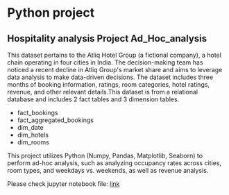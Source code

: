 # Python project
## Hospitality analysis Project Ad_Hoc_analysis

This dataset pertains to the Atliq Hotel Group (a fictional company), a hotel chain operating in four cities in India. The decision-making team has noticed a recent decline in Atliq Group's market share and aims to leverage data analysis to make data-driven decisions. The dataset includes three months of booking information, ratings, room categories, hotel ratings, revenue, and other relevant details.This dataset is from a relational database and includes 2 fact tables and 3 dimension tables.

- fact_bookings
- fact_aggregated_bookings
- dim_date
- dim_hotels
- dim_rooms
  
This project utilizes Python (Numpy, Pandas, Matplotlib, Seaborn) to perform ad-hoc analysis, such as analyzing occupancy rates across cities, room types, and weekdays vs. weekends, as well as revenue analysis.

Please check jupyter notebook file: [link](https://github.com/HsiaoChuHao/Python_Hospitality_analysis_Project-Ad_Hoc_analysis-/blob/main/Hospitality_analysis_Project%20(Ad_Hoc_analysis).ipynb)
